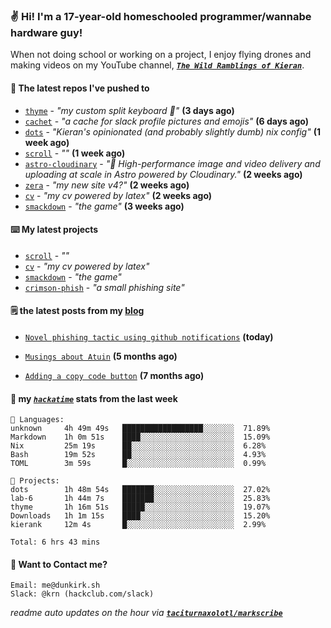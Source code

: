 ### ✌️ Hi! I'm a 17-year-old homeschooled programmer/wannabe hardware guy!

When not doing school or working on a project, I enjoy flying drones and making videos on my YouTube channel, [**_`The Wild Ramblings of Kieran`_**](https://youtube.com/@kieran.rambles).

#### 👷 The latest repos I've pushed to

- [`thyme`](https://github.com/taciturnaxolotl/thyme) - _"my custom split keyboard 🫶"_ **(3 days ago)**
- [`cachet`](https://github.com/taciturnaxolotl/cachet) - _"a cache for slack profile pictures and emojis"_ **(6 days ago)**
- [`dots`](https://github.com/taciturnaxolotl/dots) - _"Kieran's opinionated (and probably slightly dumb) nix config"_ **(1 week ago)**
- [`scroll`](https://github.com/taciturnaxolotl/scroll) - _""_ **(1 week ago)**
- [`astro-cloudinary`](https://github.com/cloudinary-community/astro-cloudinary) - _"🚀 High-performance image and video delivery and uploading at scale in Astro powered by Cloudinary."_ **(2 weeks ago)**
- [`zera`](https://github.com/taciturnaxolotl/zera) - _"my new site v4?"_ **(2 weeks ago)**
- [`cv`](https://github.com/taciturnaxolotl/cv) - _"my cv powered by latex"_ **(2 weeks ago)**
- [`smackdown`](https://github.com/taciturnaxolotl/smackdown) - _"the game"_ **(3 weeks ago)**

#### ⌨️ My latest projects

- [`scroll`](https://github.com/taciturnaxolotl/scroll) - _""_
- [`cv`](https://github.com/taciturnaxolotl/cv) - _"my cv powered by latex"_
- [`smackdown`](https://github.com/taciturnaxolotl/smackdown) - _"the game"_
- [`crimson-phish`](https://github.com/taciturnaxolotl/crimson-phish) - _"a small phishing site"_

#### 🗒️ the latest posts from my [blog](https://dunkirk.sh)

- [`Novel phishing tactic using github notifications`](https://dunkirk.sh/blog/github-phishing/) **(today)**

- [`Musings about Atuin`](https://dunkirk.sh/blog/atuin/) **(5 months ago)**

- [`Adding a copy code button`](https://dunkirk.sh/blog/adding-a-copy-button/) **(7 months ago)**



#### 📡 my [_`hackatime`_](https://waka.hackclub.com) stats from the last week

```text
💾 Languages:
unknown     4h 49m 49s   ██████████████████░░░░░░░  71.89%
Markdown    1h 0m 51s    ████░░░░░░░░░░░░░░░░░░░░░  15.09%
Nix         25m 19s      ██░░░░░░░░░░░░░░░░░░░░░░░  6.28%
Bash        19m 52s      ██░░░░░░░░░░░░░░░░░░░░░░░  4.93%
TOML        3m 59s       █░░░░░░░░░░░░░░░░░░░░░░░░  0.99%

💼 Projects:
dots        1h 48m 54s   ███████░░░░░░░░░░░░░░░░░░  27.02%
lab-6       1h 44m 7s    ███████░░░░░░░░░░░░░░░░░░  25.83%
thyme       1h 16m 51s   █████░░░░░░░░░░░░░░░░░░░░  19.07%
Downloads   1h 1m 15s    ████░░░░░░░░░░░░░░░░░░░░░  15.20%
kierank     12m 4s       █░░░░░░░░░░░░░░░░░░░░░░░░  2.99%

Total: 6 hrs 43 mins
```

#### 📮 Want to Contact me?

```text
Email: me@dunkirk.sh
Slack: @krn (hackclub.com/slack)
```

_readme auto updates on the hour via [**`taciturnaxolotl/markscribe`**](https://github.com/taciturnaxolotl/markscribe)_
